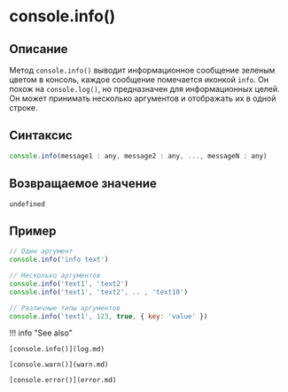 # console.info()

## Описание
Метод `console.info()` выводит информационное сообщение зеленым цветом в консоль, каждое сообщение помечается иконкой `info`. Он похож на `console.log()`, но предназначен для информационных целей. Он может принимать несколько аргументов и отображать их в одной строке.

## Синтаксис
``` javascript
console.info(message1 : any, message2 : any, ..., messageN : any)
```

## Возвращаемое значение
`undefined`

## Пример
``` javascript linenums="1"
// Один аргумент
console.info('info text')

// Несколько аргументов
console.info('text1', 'text2')
console.info('text1', 'text2', .. , 'text10')

// Различные типы аргументов
console.info('text1', 123, true, { key: 'value' })
``` 

!!! info "See also"

    [console.info()](log.md)
	
	[console.warn()](warn.md)
	
	[console.error()](error.md)